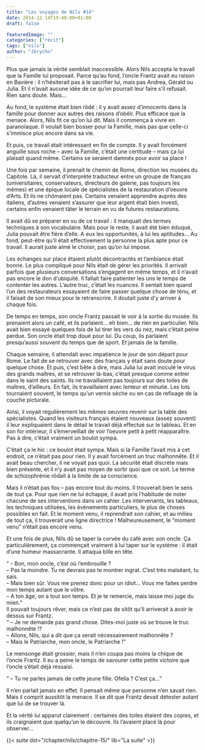 ```yaml
---
title: "Les voyages de Nils #14"
date: 2014-12-14T19:49:00+01:00
draft: false

featuredImage: ""
categories: ["récit"]
tags: ["nils"]
author: "Jérycho"
---
```

Plus que jamais la vérité semblait inaccessible. Alors Nils accepta le travail que la Famille lui proposait. Parce qu’au fond, l’oncle Frantz avait eu raison en Bavière : il n’hésiterait pas à le sacrifier lui, mais pas Andrea, Gérald ou Julia. Et il n’avait aucune idée de ce qu’on pourrait leur faire s’il refusait. Rien sans doute. Mais…

Au fond, le système était bien rôdé : il y avait assez d’innocents dans la famille pour donner aux autres des raisons d’obéir. Plus efficace que la menace. Alors, Nils fit ce qu’on lui dit. Mais il commença à vivre en paranoïaque. Il voulait bien bosser pour la Famille, mais pas que celle-ci s’immisce plus encore dans sa vie.

Et puis, ce travail était intéressant en fin de compte. Il y avait forcément anguille sous roche – avec la Famille, c’était une certitude – mais ça lui plaisait quand même. Certains se seraient damnés pour avoir sa place !

Une fois par semaine, il prenait le chemin de Rome, direction les musées du Capitole. Là, il servait d’interprète traducteur entre un groupe de français (universitaires, conservateurs, directeurs de galerie, pas toujours les mêmes) et une épique locale de spécialistes de la restauration d’oeuvre d’Arts. Et ils ne chômaient pas. Certains venaient apprendre auprès des italiens, d’autres venaient s’assurer que leur argent était bien investi, certains enfin venaient tâter le terrain en vu de futures restaurations.

Il avait dû se préparer en vu de ce travail : il manquait des termes techniques à son vocabulaire. Mais pour le reste, il avait été bien éduqué, Julia pouvait être fière d’elle. A eux les opportunités, à lui les aptitudes… Au fond, peut-être qu’il était effectivement la personne la plus apte pour ce travail. Il aurait juste aimé le choisir, pas qu’on lui impose.

Les échanges sur place étaient plutôt décontractés et l’ambiance était bonne. Le plus compliqué pour Nils était de gérer les priorités. Il arrivait parfois que plusieurs conversations s’engagent en même temps, et il n’avait pas encore le don d’ubiquité. Il fallait faire patienter les uns le temps de contenter les autres. L’autre truc, c’était les nuances. Il sentait bien quand l’un des restaurateurs essayaient de faire passer quelque chose de ténu, et il faisait de son mieux pour le retranscrire. Il doutait juste d’y arriver à chaque fois.

De temps en temps, son oncle Frantz passait le voir à la sortie du musée. Ils prenaient alors un café, et ils parlaient… eh bien… de rien en particulier. Nils avait bien essayé quelques fois de lui tirer les vers du nez, mais c’était peine perdue. Son oncle était trop doué pour lui. Du coup, ils parlaient presqu’aussi souvent du temps que de sport. Et jamais de la famille.

Chaque semaine, il attendait avec impatience le jour de son départ pour Rome. Le fait de se retrouver avec des français y était sans doute pour quelque chose. Et puis, c’est bête à dire, mais Julia lui avait inoculé le virus des grands maîtres, et se retrouver là-bas, c’était presque comme entrer dans le saint des saints. Ils ne travaillaient pas toujours sur des toiles de maîtres, d’ailleurs. En fait, ils travaillaient avec lenteur et minutie. Les lots tournaient souvent, le temps qu’un vernis sèche ou en cas de refixage de la couche picturale.

Ainsi, il voyait régulièrement les mêmes oeuvres revenir sur la table des spécialistes. Quand les visiteurs français étaient nouveaux (assez souvent) il leur expliquaient dans le détail le travail déjà effectué sur le tableau. Et en son for intérieur, il s’émerveillait de voir l’oeuvre petit à petit réapparaître. Pas à dire, c’était vraiment un boulot sympa.

C’était ça le hic : ce boulot était sympa. Mais si la Famille l’avait mis à cet endroit, ce n’était pas pour rien. Il y avait forcément un truc malhonnête. Et il avait beau chercher, il ne voyait pas quoi. La sécurité était discrète mais bien présente, et il n’y avait pas moyen de sortir quoi que ce soit. Le terme de schizophrénie rôdait à la limite de sa conscience.

Mais il n’était pas fou – pas encore tout du moins. Il trouverait bien le sens de tout ça. Pour que rien ne lui échappe, il avait pris l’habitude de noter chacune de ses interventions dans un cahier. Les intervenants, les tableaux, les techniques utilisées, les événements particuliers, le plus de choses possibles en fait. Et le moment venu, il reprendrait son cahier, et au milieu de tout ça, il trouverait une ligne directrice ! Malheureusement, le “moment venu” n’était pas encore venu.

Et une fois de plus, Nils dû se taper la corvée du café avec son oncle. Ça particulièrement, ça commençait vraiment à lui taper sur le système : il était d’une humeur massacrante. Il attaqua bille en tête.

“ – Bon, mon oncle, c’est où l’embrouille ?  
– Pas la moindre. Tu ne devrais pas te montrer ingrat. C’est très malséant, tu sais.  
– Mais bien sûr. Vous me prenez donc pour un idiot… Vous me faites perdre mon temps autant que le vôtre.  
– A ton âge, on a tout son temps. Et je te remercie, mais laisse moi juge du mien.”  
Il pouvait toujours rêver, mais ce n’est pas de sitôt qu’il arriverait à avoir le dessus sur Frantz.  
“ – Je ne demande pas grand chose. Dites-moi juste où se trouve le truc malhonnête !?  
– Allons, Nils, qui a dit que ça serait nécessairement malhonnête ?  
– Mais le Patriarche, mon oncle, le Patriarche !”

Le mensonge était grossier, mais il n’en coupa pas moins la chique de l’oncle Frantz. Il eu a peine le temps de savourer cette petite victoire que l’oncle s’était déjà ressaisi.

“ – Tu ne parles jamais de cette jeune fille. Ofelia ? C’est ça…”

Il n’en parlait jamais en effet. Il pensait même que personne n’en savait rien. Mais il comprit aussitôt la menace. Il se dit que Frantz devait détester autant que lui de se trouver là.

Et la vérité lui apparut clairement : certaines des toiles étaient des copies, et ils craignaient que quelqu’un le découvre. Ils l’avaient placé là pour observer…

{{< suite dst="/chapter/nils/chapitre-15/" lib="La suite" >}}
